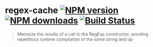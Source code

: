 # regex-cache [![NPM version](https://img.shields.io/npm/v/regex-cache.svg?style=flat)](https://www.npmjs.com/package/regex-cache) [![NPM downloads](https://img.shields.io/npm/dm/regex-cache.svg?style=flat)](https://npmjs.org/package/regex-cache) [![Build Status](https://img.shields.io/travis/jonschlinkert/regex-cache.svg?style=flat)](https://travis-ci.org/jonschlinkert/regex-cache)

> Memoize the results of a call to the RegExp constructor, avoiding repetitious runtime compilation of the same string and op
